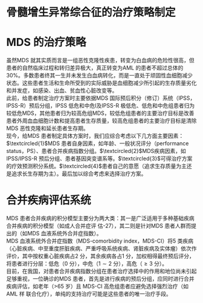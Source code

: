 # 骨髓增生异常综合征的治疗策略制定  
# MDS 的治疗策略  
虽然MDS 就其实质而言是一组恶性克隆性疾患，转变为白血病的危险性很高，但患者的自然临床过程和转归差异极大，真正转变为AML 的患者不超过总体的$30\%$。多数患者终其一生并未发生白血病转化，而是一直处于顽固性血细胞减少状态。这些患者生活和生命所受到的实际威胁是血细胞减少所引起的生存质量劣化和并发症，如感染、出血、贫血性心脏改变等。  
此前，给患者制定治疗方案时主要依据MDS 国际预后积分（修订）系统（IPSS，IPSS-R）预后分组，IPSS 低危和中危Ⅰ及IPSS-R 极低危、低危和中危组患者归为较低危MDS，其他患者归为较高危组MDS，较低危组患者的主要治疗目标是改善患者外周血血细胞计数和提高患者生存质量，较高危组患者的主要治疗目标是清除MDS 恶性克隆和延长患者生存期。  
现今，给MDS 患者制定具体方案时，我们应综合考虑以下几方面主要因素：$\textcircled{1}$MDS 患者自身因素，如年龄、一般状况评分（performance status，PS）、患者合并疾病指数分组。$\textcircled{2}$MDS疾病因素，如IPSS/IPSS-R 预后分组、患者基因突变谱系等。$\textcircled{3}$可得治疗方案的疗效预测积分系统。$\textcircled{4}$患者自己的意愿（追求生存质量为主还是追求长生存期为主）。最后加以综合考虑来选择治疗方案。  
#  合并疾病评估系统  
MDS 患者合并疾病的积分模型主要分为两大类：其一是广泛适用于多种基础疾病合并疾病的积分模型（如成人合并症评 估-27），其二则是针对MDS 患者人群而提出的（如MDS 血液系统外合并症指数）。  
MDS 血液系统外合并症指数（MDS-comorbidity index，MDS-CI）将5 类疾病（心脏疾病、中至重度肝脏疾病、严重呼吸系统疾病、肾脏疾病及实体瘤）依次作评价，其中按权重心脏疾病占2 分，其余疾病各占1 分，加权相得最终预后评分，将患者进行分层：低危（0 分），中危（$1\sim2$ 分），高危（$\ge3$ 分）。  
目前，在我国，对患者合并疾病指数分组在患者治疗选择中的作用和地位尚未引起足够重视，一位确诊的MDS 患者，首先是进行疾病的预后分组，应同时进行合并疾病评估，如老年（$>$65  岁）且 MDS-CI  高危组患者应避免选择强烈治疗（如 AML  样 联合化疗），单纯的支持治疗可能是这些患者的唯一治疗手段。  